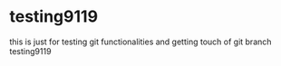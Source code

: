 # testing9119

this is just for testing git functionalities and getting touch of git
branch testing9119
